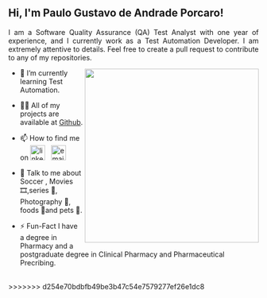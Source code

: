## **Hi, I'm Paulo Gustavo de Andrade Porcaro!**
<p align="justify">I am a Software Quality Assurance (QA) Test Analyst with one year of experience, and I currently work as a Test Automation Developer. I am extremely attentive to details. Feel free to create a pull request to contribute to any of my repositories.</p>


<img align='right' src="./images/dog.gif" width="350"></h1>


- 🌱 I’m currently learning Test Automation.

- 👨‍💻 All of my projects are available at [Github](https://github.com/pgporcaro?tab=repositories).

- 📫 How to find me on <a href="https://www.linkedin.com/in/paulo-gustavo-de-andrade-porcaro-2062351b/"><img src="https://img.icons8.com/color/96/000000/linkedin.png" alt="linkedin" width="30px"/></a>&nbsp;&nbsp;&nbsp;<a href="mailto:pgporcaro@gmail.com"><img src="https://img.icons8.com/color/96/000000/gmail.png" alt="email" width="30px"/></a>&nbsp;&nbsp;&nbsp;

- 💬 Talk to me about Soccer , Movies 🎞️,series 🍿, Photography 📸, foods 🥢and pets 🐾.

- ⚡️ Fun-Fact I have a degree in Pharmacy and a postgraduate degree in Clinical Pharmacy and Pharmaceutical Precribing.
</br>
>>>>>>> d254e70bdbfb49be3b47c54e7579277ef26e1dc8
